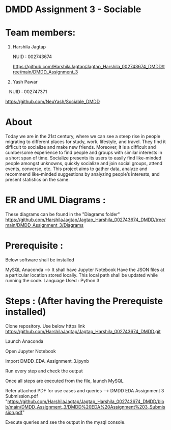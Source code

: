 # DMDD Assignment 3 - Sociable

# Team members: 

1. Harshila Jagtap

   NUID : 002743674
   
   https://github.com/HarshilaJagtap/Jagtap_Harshila_002743674_DMDD/tree/main/DMDD_Assignment_3

2. Yash Pawar


   NUID : 002747371
   
   
   https://github.com/NeuYash/Sociable_DMDD
   
   
   
   # About
   
   Today we are in the 21st century, where we can see a steep rise in people migrating to different places for study, work, lifestyle, and travel. They find it difficult to socialize and make new friends. Moreover, it is a difficult and cumbersome experience to find people and groups with similar interests in a short span of time. Socialize presents its users to easily find like-minded people amongst unknowns, quickly socialize and join social groups, attend events, converse, etc. This project aims to gather data, analyze and recommend like-minded suggestions by analyzing people’s interests, and present statistics on the same.
   
   
   # ER and UML Diagrams : 
   
   These diagrams can be found in the "Diagrams folder"
   https://github.com/HarshilaJagtap/Jagtap_Harshila_002743674_DMDD/tree/main/DMDD_Assignment_3/Diagrams
   
   # Prerequisite :

Below software shall be installed

MySQL
Anaconda --> It shall have Jupyter Notebook 
Have the JSON files at a particular location stored locally. This local path shall be updated while running the code.
Language Used : Python 3

# Steps : (After having the Prerequiste installed)

Clone repository. Use below https link https://github.com/HarshilaJagtap/Jagtap_Harshila_002743674_DMDD.git

Launch Anaconda

Open Jupyter Notebook

Import DMDD_EDA_Assignment_3.ipynb

Run every step and check the output

Once all steps are executed from the file, launch MySQL

Refer attached PDF for use cases and queries --> DMDD EDA Assignment 3 Submission.pdf
"https://github.com/HarshilaJagtap/Jagtap_Harshila_002743674_DMDD/blob/main/DMDD_Assignment_3/DMDD%20EDA%20Assignment%203_Submission.pdf"

Execute queries and see the output in the mysql console.

              


